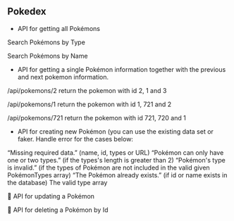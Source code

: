 ## Pokedex
- API for getting all Pokémons

Search Pokémons by Type

Search Pokémons by Name

- API for getting a single Pokémon information together with the previous and next pokemon information.

/api/pokemons/2 return the pokemon with id 2, 1 and 3

/api/pokemons/1 return the pokemon with id 1, 721 and 2

/api/pokemons/721 return the pokemon with id 721, 720 and 1

- API for creating new Pokémon (you can use the existing data set or faker. Handle error for the cases below:

“Missing required data.” (name, id, types or URL)
“Pokémon can only have one or two types.” (if the types's length is greater than 2)
“Pokémon's type is invalid.” (if the types of Pokémon are not included in the valid given PokémonTypes array)
“The Pokémon already exists.” (if id or name exists in the database)
The valid type array

🚀 API for updating a Pokémon

🚀 API for deleting a Pokémon by Id
